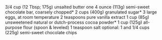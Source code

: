 3/4 cup (12 Tbsp; 175g) unsalted butter
one 4 ounce (113g) semi-sweet chocolate bar, coarsely chopped*
2 cups (400g) granulated sugar*
3 large eggs, at room temperature
2 teaspoons pure vanilla extract
1 cup (85g) unsweetened natural or dutch-process cocoa powder*
1 cup (125g) all-purpose flour (spoon & leveled)
1 teaspoon salt
optional: 1 and 1/4 cups (225g) semi-sweet chocolate chips
